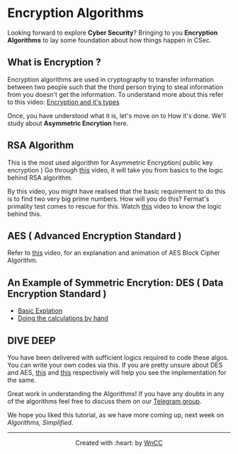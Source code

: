 # Encryption Algorithms

Looking forward to explore **Cyber Security**? Bringing to you **Encryption Algorithms** to lay some foundation about how things happen in CSec.

## What is Encryption ?
Encryption algorithms are used in cryptography to transfer information between two people such that the thord person trying to steal information from you doesn't get the information.
To understand more about this refer to this video: [Encryption and it's types](https://www.youtube.com/watch?v=AQDCe585Lnc)

Once, you have understood what it is, let's move on to How it's done. We'll study about **Asymmetric Encrytion** here. 


## RSA Algorithm
This is the most used algorithm for Asymmetric Encryption( public key encryption )
Go through [this](https://www.youtube.com/watch?v=wXB-V_Keiu8) video,
it will take you from basics to the logic behind RSA algorithm.

By this video, you might have realised that the basic requirement to do this is to find two very big prime numbers. How will you do this?
Fermat's primality test comes to rescue for this. Watch [this](https://www.youtube.com/watch?v=oUMotDWVLpw) video to know the logic behind this.


## AES ( Advanced Encryption Standard )
Refer to [this](https://www.youtube.com/watch?v=lnKPoWZnNNM) video, for an explanation and animation of AES Block Cipher Algorithm.



## An Example of **Symmetric Encrytion**: DES ( Data Encryption Standard )
- [Basic Explation](https://www.youtube.com/watch?v=3BZRBfhpIb0)
- [Doing the calculations by hand](https://www.youtube.com/watch?v=Sy0sXa73PZA&t=536s)

## DIVE DEEP
You have been delivered with sufficient logics required to code these algos. You can write your own codes via this.
If you are pretty unsure about DES and AES, [this](https://www.youtube.com/watch?v=DGWpU4fHNAA&t=191s) and [this](https://www.youtube.com/watch?v=0quqUtrEWk8&t=8s) respectively will help you see the implementation for the same.


Great work in understanding the Algorithms! If you have any doubts in any of the algorithms feel free to discuss them on our [Telegram group](https://t.me/joinchat/Go8oWRUqXsSufvCA75qMUQ).

We hope you liked this tutorial, as we have more coming up, next week on *Algorithms, Simplified*.

***

<p align="center">Created with :heart: by <a href="https://www.wncc-iitb.org/">WnCC</a></p>

